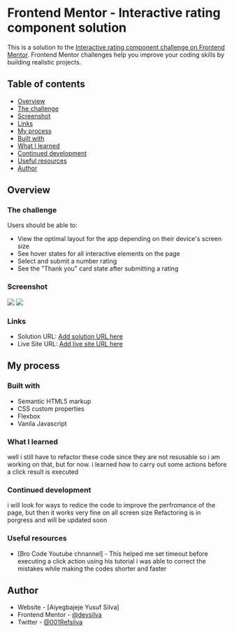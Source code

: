 # Frontend Mentor - Interactive rating component solution

This is a solution to the [Interactive rating component challenge on Frontend Mentor](https://www.frontendmentor.io/challenges/interactive-rating-component-koxpeBUmI). Frontend Mentor challenges help you improve your coding skills by building realistic projects. 

## Table of contents

 - [Overview](#overview)
  - [The challenge](#the-challenge)
  - [Screenshot](#screenshot)
  - [Links](#links)
  - [My process](#my-process)
  - [Built with](#built-with)
  - [What I learned](#what-i-learned)
  - [Continued development](#continued-development)
  - [Useful resources](#useful-resources)
- [Author](#author)



## Overview

### The challenge

Users should be able to:

- View the optimal layout for the app depending on their device's screen size
- See hover states for all interactive elements on the page
- Select and submit a number rating
- See the "Thank you" card state after submitting a rating

### Screenshot

![](.images/screen1.png)
![](.images/screen2.png)


### Links

- Solution URL: [Add solution URL here](https://github.com/devsilva/frontend-pratice3-vs2/)
- Live Site URL: [Add live site URL here](https://your-live-site-url.com)

## My process

### Built with

- Semantic HTML5 markup
- CSS custom properties
- Flexbox
- Vanila Javascript


### What I learned

well i still have to refactor these code since they are not resusable so i am working on that, but for now. i learned how to carry out some actions before a click result is executed




### Continued development
i will look for ways to redice the code to improve the perfromance of the page, but then it works very fine on all screen size
Refactoring is in porgress and will be updated soon

### Useful resources

- [Bro Code Youtube chnannel] - This helped me set timeout before executing a click action using his tutorial 
i was able to correct the mistakes while making the codes shorter and faster

## Author

- Website - [Aiyegbajeje Yusuf Silva]
- Frontend Mentor - [@devsilva](https://www.frontendmentor.io/profile/devsilva)
- Twitter - [@001Refsilva](https://www.twitter.com/001Refsilva)



